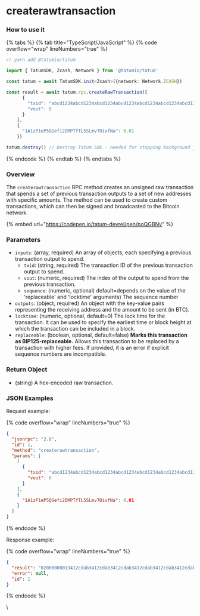 # createrawtransaction

### How to use it

{% tabs %}
{% tab title="TypeScript/JavaScript" %}
{% code overflow="wrap" lineNumbers="true" %}
```typescript
// yarn add @tatumio/tatum

import { TatumSDK, Zcash, Network } from '@tatumio/tatum'

const tatum = await TatumSDK.init<Zcash>({network: Network.ZCASH})

const result = await tatum.rpc.createRawTransaction([
      {
        "txid": "abcd1234abcd1234abcd1234abcd1234abcd1234abcd1234abcd1234abcd1234",
        "vout": 0
      }
    ],
    {
      "1A1zP1eP5QGefi2DMPTfTL5SLmv7DivfNa": 0.01
    })

tatum.destroy() // Destroy Tatum SDK - needed for stopping background jobs
```
{% endcode %}
{% endtab %}
{% endtabs %}

### Overview

The `createrawtransaction` RPC method creates an unsigned raw transaction that spends a set of previous transaction outputs to a set of new addresses with specific amounts. The method can be used to create custom transactions, which can then be signed and broadcasted to the Bitcoin network.

{% embed url="https://codepen.io/tatum-devrel/pen/poQGBNv" %}

### Parameters

* `inputs`: (array, required) An array of objects, each specifying a previous transaction output to spend.
  * `txid`: (string, required) The transaction ID of the previous transaction output to spend.
  * `vout`: (numeric, required) The index of the output to spend from the previous transaction.
  * `sequence`: (numeric, optional) default=depends on the value of the 'replaceable' and 'locktime' arguments) The sequence number
* `outputs`: (object, required) An object with the key-value pairs representing the receiving address and the amount to be sent (in BTC).
* `locktime`: (numeric, optional, default=0) The lock time for the transaction. It can be used to specify the earliest time or block height at which the transaction can be included in a block.
* `replaceable`: (boolean, optional, default=false) **Marks this transaction as BIP125-replaceable.** Allows this transaction to be replaced by a transaction with higher fees. If provided, it is an error if explicit sequence numbers are incompatible.

### Return Object

* (string) A hex-encoded raw transaction.

### JSON Examples

Request example:

{% code overflow="wrap" lineNumbers="true" %}
```json
{
  "jsonrpc": "2.0",
  "id": 1,
  "method": "createrawtransaction",
  "params": [
    [
      {
        "txid": "abcd1234abcd1234abcd1234abcd1234abcd1234abcd1234abcd1234abcd1234",
        "vout": 0
      }
    ],
    {
      "1A1zP1eP5QGefi2DMPTfTL5SLmv7DivfNa": 0.01
    }
  ]
}
```
{% endcode %}

Response example:

{% code overflow="wrap" lineNumbers="true" %}
```json
{
  "result": "02000000013412cdab3412cdab3412cdab3412cdab3412cdab3412cdab3412cdab3412cdab0000000000fdffffff0140420f00000000001976a91462e907b15cbf27d5425399ebf6f0fb50ebb88f1888ac00000000",
  "error": null,
  "id": 1
}

```
{% endcode %}

\
